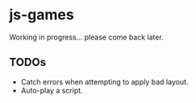 # js-games

Working in progress... please come back later.


## TODOs
* Catch errors when attempting to apply bad layout.
* Auto-play a script.